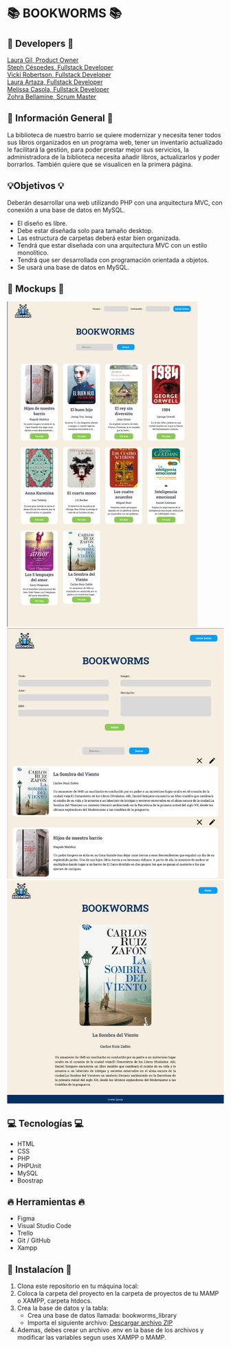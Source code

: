 # 📚 BOOKWORMS 📚

## 🌟 Developers 🌟

[Laura Gil, Product Owner](https://github.com/ImLauraGS) <br>
[Steph Céspedes, Fullstack Developer](https://github.com) <br>
[Vicki Robertson, Fullstack Developer](https://github.com/) <br>
[Laura Artaza, Fullstack Developer](https://github.com/) <br>
[Melissa Casola, Fullstack Developer](https://github.com) <br>
[Zohra Bellamine, Scrum Master](https://github.com) <br>


## 🌈 Información General 🌈

 La biblioteca de nuestro barrio se quiere modernizar y necesita tener todos sus libros organizados en un programa web, tener un inventario actualizado le facilitará la gestión, para poder prestar mejor sus servicios, la administradora de la biblioteca necesita añadir libros, actualizarlos y poder borrarlos. También quiere que se visualicen en la primera página.

## 💡Objetivos 💡

Deberán desarrollar una web utilizando PHP con una arquitectura MVC, con conexión a una base de datos en MySQL.

- El diseño es libre.
- Debe estar diseñada solo para tamaño desktop.
- Las estructura de carpetas deberá estar bien organizada.
- Tendrá que estar diseñada con una arquitectura MVC con un estilo monolítico.
- Tendrá que ser desarrollada con programación orientada a objetos.
- Se usará una base de datos en MySQL.

## 🎨 Mockups 🎨

![alt text](/resources/imgReadme/image.png)
![alt text](/resources/imgReadme/image2.png)
![alt text](/resources/imgReadme/image3.png)

## 💻 Tecnologías 💻

- HTML
- CSS
- PHP
- PHPUnit
- MySQL
- Boostrap

## 🔥 Herramientas 🔥

- Figma
- Visual Studio Code
- Trello
- Git / GitHub
- Xampp

## 🚀 Instalacíon 🚀

1. Clona este repositorio en tu máquina local:
2. Coloca la carpeta del proyecto en la carpeta de proyectos de tu MAMP o XAMPP, carpeta htdocs.
3. Crea la base de datos y la tabla:
    - Crea una base de datos llamada: bookworms_library
    - Importa el siguiente archivo: [Descargar archivo ZIP](/resources/imgReadme/bookworms_library.sql.zip)
4. Ademas, debes crear un archivo .env en la base de los archivos y modificar las variables segun uses XAMPP o MAMP.